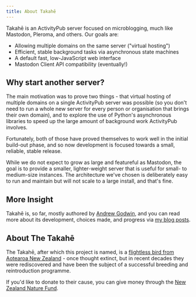 ```yaml
---
title: About Takahē
---
```


Takahē is an ActivityPub server focused on microblogging, much like Mastodon,
Pleroma, and others. Our goals are:

* Allowing multiple domains on the same server ("virtual hosting")
* Efficient, stable background tasks via asynchronous state machines
* A default fast, low-JavaScript web interface
* Mastodon Client API compatibility (eventually!)


## Why start another server?

The main motivation was to prove two things - that virtual hosting of multiple
domains on a single ActivityPub server was possible (so you don't need
to run a whole new server for every person or organisation that brings their
own domain), and to explore the use of Python's asynchronous libraries to
speed up the large amount of background work ActivityPub involves.

Fortunately, both of those have proved themselves to work well in the initial
build-out phase, and so now development is focused towards a small, reliable,
stable release.

While we do not expect to grow as large and featureful as Mastodon, the goal
is to provide a smaller, lighter-weight server that is useful for small- to
medium-size instances. The architecture we've chosen is deliberately easy to
run and maintain but will not scale to a large install, and that's fine.

## More Insight

Takahē is, so far, mostly authored by [Andrew Godwin](https://aeracode.org/),
and you can read more about its development, choices made, and progress via
[my blog posts](https://aeracode.org/category/takahe).

## About The Takahē

The Takahē, after which this project is named, is a
[flightless bird from Aotearoa New Zealand](https://en.wikipedia.org/wiki/Takah%C4%93) -
once thought extinct, but in recent decades they were rediscovered and have
been the subject of a successful breeding and reintroduction programme.

If you'd like to donate to their cause, you can give money through
the [New Zealand Nature Fund](https://nznaturefund.org/projects/takahe-recovery-programme/).
